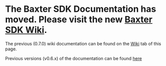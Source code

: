 The Baxter SDK Documentation has moved. Please visit the new [Baxter SDK Wiki](http://sdk.rethinkrobotics.com/wiki).  
========

The previous (0.7.0) wiki documentation can be found on the [Wiki](https://github.com/NunoDuarte/Baxter-Robot-sdk-docs/wiki) tab of this page.

Previous versions (v0.6.x) of the documentation can be found [here](https://github.com/RethinkRobotics/sdk_docs_archive/wiki)

